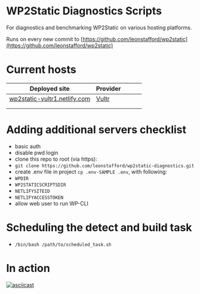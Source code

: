 # WP2Static Diagnostics Scripts

For diagnostics and benchmarking WP2Static on various hosting platforms.

Runs on every new commit to [https://github.com/leonstafford/wp2static](https://github.com/leonstafford/wp2static)

# Current hosts

|Deployed site|Provider|   |   |   |
|---|---|---|---|---|
|[wp2static-vultr1.netlify.com](https://wp2static-vultr1.netlify.com)|[Vultr](https://www.vultr.com/)|   |   |   |
|   |   |   |   |   |
|   |   |   |   |   |


# Adding additional servers checklist

 - basic auth
 - disable pwd login
 - clone this repo to root (via https):
 - `git clone https://github.com/leonstafford/wp2static-diagnostics.git`
 - create .env file in project `cp .env-SAMPLE .env`, with following:
 - `WPDIR`
 - `WP2STATICSCRIPTSDIR`
 - `NETLIFYSITEID`
 - `NETLIFYACCESSTOKEN`
 - allow web user to run WP-CLI

# Scheduling the detect and build task

 - `/bin/bash /path/to/scheduled_task.sh`

# In action

[![asciicast](https://asciinema.org/a/217395.svg)](https://asciinema.org/a/217395)
